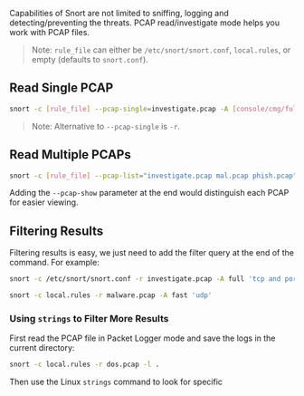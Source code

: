 Capabilities of Snort are not limited to sniffing, logging and detecting/preventing the threats. PCAP read/investigate mode helps you work with PCAP files.
> Note: `rule_file` can either be `/etc/snort/snort.conf`, `local.rules`, or empty (defaults to `snort.conf`).
## Read Single PCAP
```bash
snort -c [rule_file] --pcap-single=investigate.pcap -A [console/cmg/full/fast/none] '[filter]'
```
> Note: Alternative to `--pcap-single` is `-r`.
## Read Multiple PCAPs
```bash
snort -c [rule_file] --pcap-list="investigate.pcap mal.pcap phish.pcap" -A [console/cmg/full/fast/none] '[filter]'
```
Adding the `--pcap-show` parameter at the end would distinguish each PCAP for easier viewing.
## Filtering Results
Filtering results is easy, we just need to add the filter query at the end of the command. For example:
```bash
snort -c /etc/snort/snort.conf -r investigate.pcap -A full 'tcp and port 80'
```
```bash
snort -c local.rules -r malware.pcap -A fast 'udp'
```
### Using `strings` to Filter More Results
First read the PCAP file in Packet Logger mode and save the logs in the current directory:
```bash
snort -c local.rules -r dos.pcap -l .
```
Then use the Linux `strings` command to look for specific